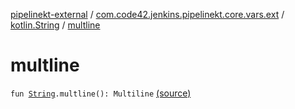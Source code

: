 [pipelinekt-external](../../index.md) / [com.code42.jenkins.pipelinekt.core.vars.ext](../index.md) / [kotlin.String](index.md) / [multline](./multline.md)

# multline

`fun `[`String`](https://kotlinlang.org/api/latest/jvm/stdlib/kotlin/-string/index.html)`.multline(): Multiline` [(source)](https://github.com/code42/pipelinekt/tree/master/core/src/main/kotlin/com/code42/jenkins/pipelinekt/core/vars/ext/Ext.kt#L25)